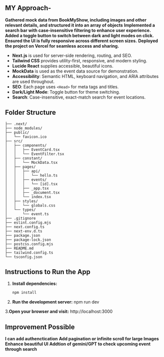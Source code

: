 ## MY Approach-

**Gathered mock data from BookMyShow, including images and other relevant details, and structured it into an array of objects**
**Implemented a search bar with case-insensitive filtering to enhance user experience.**
**Added a toggle button to switch between dark and light modes on click.**
**Ensured the UI is fully responsive across different screen sizes.**
**Deployed the project on Vercel for seamless access and sharing.**

- **Next.js** is used for server-side rendering, routing, and SEO.
- **Tailwind CSS** provides utility-first, responsive, and modern styling.
- **Lucide React** supplies accessible, beautiful icons.
- **MockData** is used as the event data source for demonstration.
- **Accessibility**: Semantic HTML, keyboard navigation, and ARIA attributes are used throughout.
- **SEO**: Each page uses `<Head>` for meta tags and titles.
- **Dark/Light Mode**: Toggle button for theme switching.
- **Search**: Case-insensitive, exact-match search for event locations.

## Folder Structure

```EVENTDASH/
├── .next/
├── node_modules/
├── public/
│   └── favicon.ico
├── src/
│   ├── components/
│   │   ├── EventCard.tsx
│   │   └── EventFilter.tsx
│   ├── constant/
│   │   └── MockData.tsx
│   ├── pages/
│   │   ├── api/
│   │   │   └── hello.ts
│   │   ├── events/
│   │   │   └── [id].tsx
│   │   ├── _app.tsx
│   │   ├── _document.tsx
│   │   └── index.tsx
│   ├── styles/
│   │   └── globals.css
│   └── types/
│       └── event.ts
├── .gitignore
├── eslint.config.mjs
├── next.config.ts
├── next-env.d.ts
├── package.json
├── package-lock.json
├── postcss.config.mjs
├── README.md
├── tailwind.config.ts
└── tsconfig.json
```

## Instructions to Run the App

1. **Install dependencies:**
   ```bash
   npm install
   ```
2. **Run the development server:**
   npm run dev

3.**Open your browser and visit:**
http://localhost:3000

## Improvement Possible

**I can add authenctication**
**Add pagination or infinite scroll for large Images**
**Enhance beautiful UI**
**Addtion of gemini/GPT to check upcoming event through search**
